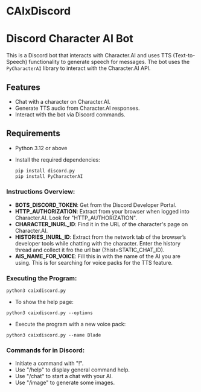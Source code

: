 # CAIxDiscord
# Discord Character AI Bot

This is a Discord bot that interacts with Character.AI and uses TTS (Text-to-Speech) functionality to generate speech for messages. The bot uses the `PyCharacterAI` library to interact with the Character.AI API.

## Features

- Chat with a character on Character.AI.
- Generate TTS audio from Character.AI responses.
- Interact with the bot via Discord commands.

## Requirements

- Python 3.12 or above
- Install the required dependencies:

  ```bash
  pip install discord.py
  pip install PyCharacterAI

### Instructions Overview:
- **BOTS_DISCORD_TOKEN**: Get from the Discord Developer Portal.
- **HTTP_AUTHORIZATION**: Extract from your browser when logged into Character.AI. Look for "HTTP_AUTHORIZATION".
- **CHARACTER_INURL_ID**: Find it in the URL of the character's page on Character.AI.
- **HISTORIES_INURL_ID**: Extract from the network tab of the browser’s developer tools while chatting with the character. Enter the history thread and collect it fro the url bar (?hist=STATIC_CHAT_ID).
- **AIS_NAME_FOR_VOICE**: Fill this in with the name of the AI you are using. This is for searching for voice packs for the TTS feature.
  
### Executing the Program:
```
python3 caixdiscord.py
```
- To show the help page:
```
python3 caixdiscord.py --options
```
- Execute the program with a new voice pack:
```
python3 caixdiscord.py --name Blade
```

### Commands for in Discord:
- Initiate a command with "!".
- Use "/help" to display general command help.
- Use "/chat" to start a chat with your AI.
- Use "/image" to generate some images.
